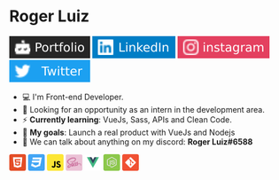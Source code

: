 # Roger Luiz

[![Portfolio Badge](assets/portfolio-badge.svg)](https://rogerluiz.vercel.app/) 
[![LinkedIn Badge](assets/linkedIn-badge.svg)](https://www.linkedin.com/in/roger-luiz/) 
[![Instagram Badge](assets/instagram-badge.svg)](https://www.instagram.com/rogerluiz.dev/) 
[![Twitter Badge](assets/twitter-badge.svg)](https://twitter.com/rogerluizz)

- :computer: I'm Front-end Developer.
- :eyes: Looking for an opportunity as an intern in the development area.
- :zap: __Currently learning__: VueJs, Sass, APIs and Clean Code.
- :rocket: __My goals__: Launch a real product with VueJs and Nodejs
- :speech_balloon: We can talk about anything on my discord: __Roger Luiz#6588__

<p align="left">
  <img src="assets/html.svg" alt="html" width="30" height="30"/>
  <img src="assets/css.svg" alt="css" width="30" height="30"/>
  <img src="assets/javascript.svg" alt="javascript" width="30" height="30"/>
  <img src="assets/sass.png" alt="sass" width="30" height="30"/>
  <img src="assets/vuejs.svg" alt="vuejs" width="30" height="30"/>
  <img src="assets/node.svg" alt="node" width="30" height="30"/>
  <img src="assets/git.svg" alt="git" width="30" height="30"/>
</p>

